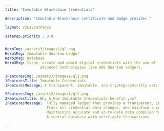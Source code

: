 ```yaml
---
title: "Immutable Blockchain Credentials"

description: "Immutable Blockchain certificate and badge provider."

layout: V2LayoutPages

sitemap.priority : 0.9


HeroImg: /assets3/images1/ql.png
Hero1Msg: Immutable Quantum Ledger
Hero2Msg: Database
Hero3Msg: Issue, create and award digital credentials with the use of 
                advanced technologies like AWS Quantum ledgers.

1FeaturesImg: /assets3/images1/ql1.png
1FeaturesTitle: Immutable Credentials
1FeaturesMessage: A transparent, immutable, and cryptographically verifiable transaction record is offered by QLDB, a fully managed centralized ledger database. To put it another way, QLDB makes it possible to trace each and every modification to already-existing data, as well as its history and goes a step further by encrypting these alterations with hash data that has been cryptographically verified.

2FeaturesImg: /assets3/images1/ql2.png
2FeaturesTitle: Why & How Immutable Credentials benefit you?
2FeaturesMessage:  Fully managed ledger that provides a transparent, immutable, and cryptographically verifiable credential transaction log.
                   Track all credential data changes, and maintain a complete and verifiable history of changes over time.
                   Maintaining accurate and up-to-date data compiled for each issued credential is made easier.
                   A central database with verifiable transactions

---
```

